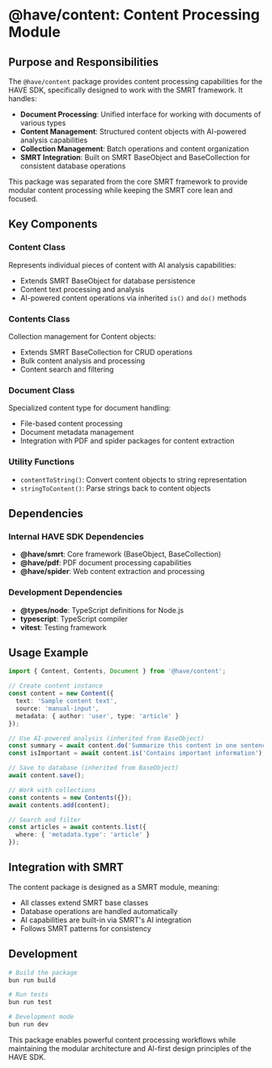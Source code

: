 # @have/content: Content Processing Module

## Purpose and Responsibilities

The `@have/content` package provides content processing capabilities for the HAVE SDK, specifically designed to work with the SMRT framework. It handles:

- **Document Processing**: Unified interface for working with documents of various types
- **Content Management**: Structured content objects with AI-powered analysis capabilities
- **Collection Management**: Batch operations and content organization
- **SMRT Integration**: Built on SMRT BaseObject and BaseCollection for consistent database operations

This package was separated from the core SMRT framework to provide modular content processing while keeping the SMRT core lean and focused.

## Key Components

### Content Class
Represents individual pieces of content with AI analysis capabilities:
- Extends SMRT BaseObject for database persistence
- Content text processing and analysis
- AI-powered content operations via inherited `is()` and `do()` methods

### Contents Class
Collection management for Content objects:
- Extends SMRT BaseCollection for CRUD operations
- Bulk content analysis and processing
- Content search and filtering

### Document Class
Specialized content type for document handling:
- File-based content processing
- Document metadata management
- Integration with PDF and spider packages for content extraction

### Utility Functions
- `contentToString()`: Convert content objects to string representation
- `stringToContent()`: Parse strings back to content objects

## Dependencies

### Internal HAVE SDK Dependencies
- **@have/smrt**: Core framework (BaseObject, BaseCollection)
- **@have/pdf**: PDF document processing capabilities
- **@have/spider**: Web content extraction and processing

### Development Dependencies
- **@types/node**: TypeScript definitions for Node.js
- **typescript**: TypeScript compiler
- **vitest**: Testing framework

## Usage Example

```typescript
import { Content, Contents, Document } from '@have/content';

// Create content instance
const content = new Content({
  text: 'Sample content text',
  source: 'manual-input',
  metadata: { author: 'user', type: 'article' }
});

// Use AI-powered analysis (inherited from BaseObject)
const summary = await content.do('Summarize this content in one sentence');
const isImportant = await content.is('Contains important information');

// Save to database (inherited from BaseObject)
await content.save();

// Work with collections
const contents = new Contents({});
await contents.add(content);

// Search and filter
const articles = await contents.list({
  where: { 'metadata.type': 'article' }
});
```

## Integration with SMRT

The content package is designed as a SMRT module, meaning:
- All classes extend SMRT base classes
- Database operations are handled automatically
- AI capabilities are built-in via SMRT's AI integration
- Follows SMRT patterns for consistency

## Development

```bash
# Build the package
bun run build

# Run tests
bun run test

# Development mode
bun run dev
```

This package enables powerful content processing workflows while maintaining the modular architecture and AI-first design principles of the HAVE SDK.